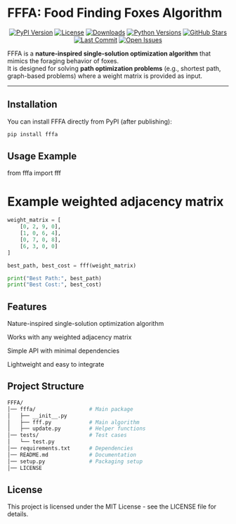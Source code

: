 # FFFA: Food Finding Foxes Algorithm

<p align="center">
  <a href="https://pypi.org/project/fffa/"><img src="https://img.shields.io/pypi/v/fffa.svg" alt="PyPI Version"></a>
  <a href="https://github.com/zeshanalvi/fffa/blob/main/LICENSE"><img src="https://img.shields.io/pypi/l/fffa.svg" alt="License"></a>
  <a href="https://pepy.tech/project/fffa/"><img src="https://static.pepy.tech/badge/fffa" alt="Downloads"></a>
  <a href="https://pypi.org/project/fffa/"><img src="https://img.shields.io/pypi/pyversions/fffa.svg" alt="Python Versions"></a>
  <a href="https://github.com/zeshanalvi/fffa/stargazers"><img src="https://img.shields.io/github/stars/zeshanalvi/fffa?style=social" alt="GitHub Stars"></a>
  <a href="https://github.com/zeshanalvi/fffa/commits/main"><img src="https://img.shields.io/github/last-commit/zeshanalvi/fffa.svg" alt="Last Commit"></a>
  <a href="https://github.com/zeshanalvi/fffa/issues"><img src="https://img.shields.io/github/issues/zeshanalvi/fffa.svg" alt="Open Issues"></a>
</p>

FFFA is a **nature-inspired single-solution optimization algorithm** that mimics the foraging behavior of foxes.  
It is designed for solving **path optimization problems** (e.g., shortest path, graph-based problems) where a weight matrix is provided as input.  

---

## Installation

You can install FFFA directly from PyPI (after publishing):

```bash
pip install fffa
```
## Usage Example

from fffa import fff

# Example weighted adjacency matrix

```python
weight_matrix = [
    [0, 2, 9, 0],
    [1, 0, 6, 4],
    [0, 7, 0, 8],
    [6, 3, 0, 0]
]

best_path, best_cost = fff(weight_matrix)

print("Best Path:", best_path)
print("Best Cost:", best_cost)
```

## Features

Nature-inspired single-solution optimization algorithm

Works with any weighted adjacency matrix

Simple API with minimal dependencies

Lightweight and easy to integrate

## Project Structure

```bash
FFFA/
│── fffa/                 # Main package
│   ├── __init__.py
│   ├── fff.py            # Main algorithm
│   ├── update.py         # Helper functions
│── tests/                # Test cases
│   └── test.py
│── requirements.txt      # Dependencies
│── README.md             # Documentation
│── setup.py              # Packaging setup
│── LICENSE

```

## License

This project is licensed under the MIT License - see the LICENSE file for details.
